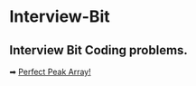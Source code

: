# Interview-Bit
## Interview Bit Coding problems.

➡ [Perfect Peak Array!](https://github.com/JoelVStan/Interview-Bit/blob/main/Arrays/Perfect%20Peak%20Array.c)
